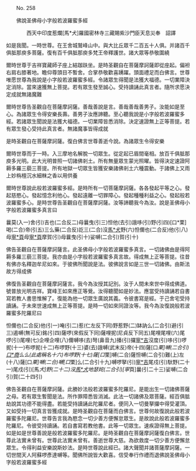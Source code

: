﻿　　No. 258

　　佛說圣佛母小字般若波羅蜜多經

　　　　西天中印度惹爛[馬*犬]羅國密林寺三藏賜紫沙門臣天息災奉　詔譯


如是我聞。一時世尊。在王舍城鷲峰山中。與大比丘眾千二百五十人俱。并諸百千俱胝那庾多菩薩。復有百千俱胝那庾多梵王帝釋護世。諸大眾等恭敬圍繞

爾時世尊于吉祥寶藏師子座上結跏趺坐。是時圣觀自在菩薩摩訶薩即從座起。偏袒右肩右膝著地。瞻仰尊頭目不暫舍。合掌恭敬歡喜踴躍。頭面禮足而白佛言。世尊唯愿世尊為我說是小字般若波羅蜜多經。令諸眾生得聞是法獲大福德。一切業障決定消除。當來速獲無上菩提。若有眾生發至誠心。受持讀誦此真言者。隨所求愿決定成就無諸魔難

爾時世尊告圣觀自在菩薩摩訶薩。善哉善說是言。善哉善哉善男子。汝能如是至心。為諸眾生令得安樂長壽。善男子汝應諦聽。至心聽我說是小字般若波羅蜜多經。若諸眾生聞說是法獲大福德。一切業障皆悉消除。決定速證無上正等菩提。若有眾生發心受持此真言者。無諸魔事皆得成就

是時圣觀自在菩薩摩訶薩。復白佛言世尊善逝今說。為諸眾生令得安樂

爾時世尊而于一時。入三摩地名解脫一切眾生。從定起已眉間毫相。放百千俱胝那庾多光明。此大光明普照一切諸佛剎土。所有無量眾生蒙光照曜。皆得決定速證阿耨多羅三藐三菩提。所有地獄一切眾生皆獲安樂諸佛剎土六種震動。于諸佛上又雨上妙栴檀沉水細粖之香以用供養

爾時世尊說此般若波羅蜜多經。是時所有一切菩薩摩訶薩。各各發起平等之心。發起慈愍心。發起憶念利他心。發起遠離一切罪障心。發起種種利益之心。發起般若波羅蜜多心。是時世尊告圣觀自在菩薩摩訶薩。汝等諦聽我今為汝。說是圣佛母小字般若波羅蜜多真言曰

曩莫(入一)舍(引)吉也(二合反二)母曩曳(引三)怛他(去引)誐哆(引)野(引四)[口*栗]喝(二合)帝(引五)三么藥(二合反)訖三(二合)沒[馬*犬](引)野(六)怛儞也(二合反)他(引八)母[寧*頁](引)母[寧*頁](引九)摩賀(引)母曩曳(引十)娑嚩(二合引)賀(引十)

佛告圣觀自在菩薩摩訶薩言。此圣佛母小字般若波羅蜜多真言。一切諸佛由是得阿耨多羅三藐三菩提。我亦由是小字般若波羅蜜多真言故。得成無上正等菩提。往昔有佛亦名釋迦牟尼如來。于彼佛所聞說是法。彼佛說言如是三世一切諸佛。由斯法故方得成佛

佛復告圣觀自在菩薩摩訶薩言。我今為汝授其記別。汝于人間未來世中得成佛道。號普放光明吉祥。寶峰王如來應正等覺。汝得聽聞如是妙法。應當受持讀誦若自書寫若教人書思惟解了。復能為他一切眾生廣說其義。令彼書寫是經。于己舍宅受持讀誦。于未來世速成無上正等菩提。是時一切如來同證汝等。我今為汝復說般若波羅蜜多陀羅尼曰

怛儞也(二合反)他(引一)唵(引二)惹(仁左反下同)野惹野(二)缽訥么(二合引)避(引三)遏嚩(無可反)銘(引四)薩啰(來假反下同)薩哩抳(尼貞反下同五)尾哩尾哩(六)尾啰(引)尾哩(七)企哩企哩(八)儞嚩哆(去)弩(鼻音九)播(引)攞[寧*吉](寧吉反十)沒度(引)哆(引)啰抳(十一)布啰抳(十二)布啰野(十三)婆(去)誐嚩(武末反)帝(十四)薩[口*栗]嚩(二合引)[口*商](引十五)么么(此處稱名十六)布啰野(十七)薩[口*栗]嚩(二合)薩怛嚩(二合引)難(上)左(十八)薩[口*栗]嚩(二合)嚩[口*栗]么(二合引十九)嚩啰拏(引)[寧*吉](二十)尾戍(引)馱野(二十一)尾戍(引)[馬*犬]野(二十二)沒[馬*犬](引)地瑟姹(二合引)[寧*頁]曩(引二十三)娑嚩(二合引)賀(二十四引)

佛告圣觀自在菩薩摩訶薩。此勝妙法般若波羅蜜多陀羅尼。是能出生一切諸佛菩薩之母。若有眾生暫聞是法。所作罪障悉皆消滅。此法一切諸佛及眾菩薩。經百俱胝劫說其功德不能得盡。若能受持讀誦此陀羅尼者。便同入一切曼拏攞中得受灌頂。又如受持一切真言皆獲成就。是時圣觀自在菩薩而白佛言。世尊何故復說此般若波羅蜜多陀羅尼。世尊告言我為愍念一切少善方便懈怠眾生。是故說此般若波羅蜜多陀羅尼。令彼受持讀誦。若自書寫若教他書。此等一切眾生。速疾證得無上菩提。如是如是世尊善說是般若波羅蜜多陀羅尼。是時圣觀自在菩薩摩訶薩復白佛言。世尊此法實未曾有。世尊此法實未曾有。善逝世尊大慈。為欲救度一切少善方便懈怠眾生。令得利益安樂說斯妙法。是時世尊說此經已。諸大聲聞并諸菩薩摩訶薩。一切世間天人阿蘇啰彥達嚩等。聞佛所說皆大歡喜。信受奉行作禮而退佛說圣佛母小字般若波羅蜜多經
